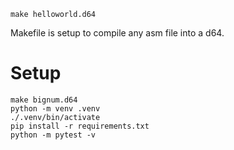 ```
make helloworld.d64
```
Makefile is setup to compile any asm file into a d64.

# Setup
```
make bignum.d64
python -m venv .venv
./.venv/bin/activate
pip install -r requirements.txt
python -m pytest -v
```
